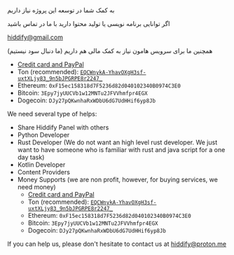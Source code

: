 به کمک شما در توسعه این پروژه نیاز داریم

اگر توانایی برنامه نویسی یا تولید محتوا دارید با ما در تماس باشید

hiddify@gmail.com

همچنین ما برای سرویس هامون نیاز به کمک مالی هم داریم (ما دنبال سود نیستیم)
  - [Credit card and PayPal](https://opencollective.com/hiddify/contribute/backer-50556/checkout?interval=month&amount=25)
  - Ton (recommended): [`EQCWnykA-YhavOXgH3sf-uxtXLjy83_9n5bJPGRPE8r2247_`](https://tonwhales.com/explorer/address/UQBcMO1OFsfEMZL3PfJpGGVjOan0Dz-eaBdqSaaWicazYT2b)
  - Ethereum: `0xF15ec158318d7F5236d82d040102340B0974C3E0`
  - Bitcoin: `3Epy7jyUUCVb1w12MNTu2JFVVhmfpr4EGX`
  - Dogecoin: `DJy27pQKwnhaRxWDbU6dG7UdHHif6yp8Jb`


We need several type of helps:
- Share Hiddify Panel with others
- Python Developer
- Rust Developer (We do not want an high level rust developer. We just want to have someone who is familiar with rust and java script for a one day task)
- Kotlin Developer
- Content Providers
- Money Supports (we are non profit, however, for buying services, we need money)
  - [Credit card and PayPal](https://opencollective.com/hiddify/contribute/backer-50556/checkout?interval=month&amount=25)
  - Ton (recommended): [`EQCWnykA-YhavOXgH3sf-uxtXLjy83_9n5bJPGRPE8r2247_`](https://tonwhales.com/explorer/address/UQBcMO1OFsfEMZL3PfJpGGVjOan0Dz-eaBdqSaaWicazYT2b)
  - Ethereum: `0xF15ec158318d7F5236d82d040102340B0974C3E0`
  - Bitcoin: `3Epy7jyUUCVb1w12MNTu2JFVVhmfpr4EGX`
  - Dogecoin: `DJy27pQKwnhaRxWDbU6dG7UdHHif6yp8Jb`

If you can help us, please don't hesitate to contact us at hiddify@proton.me